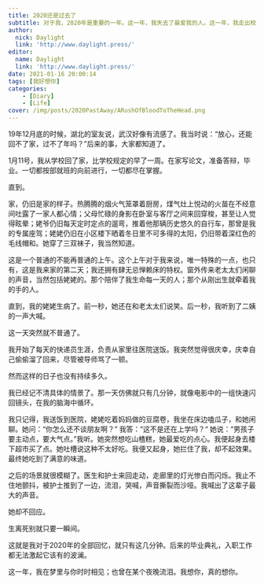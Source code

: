 ```yaml
---
title: 2020还是过去了
subtitle: 对于我，2020年是重要的一年。这一年，我失去了最爱我的人。这一年，我走出校园，走向工作。
author:
  nick: Daylight
  link: 'http://www.daylight.press/'
editor:
  name: Daylight
  link: 'http://www.daylight.press/'
date: 2021-01-16 20:00:14
tags: [我好想你]
categories:
    - [Diary]
    - [Life]
cover: /img/posts/2020PastAway/ARushOfBloodToTheHead.png
---
```

19年12月底的时候，湖北的室友说，武汉好像有流感了。我当时说：“放心，还能回不了家，过不了年吗？”后来的事，大家都知道了。

1月11号，我从学校回了家，比学校规定的早了一周。在家写论文，准备答辩，毕业。一切都按部就班的向前进行，一切都尽在掌握。

直到。

家，仍旧是家的样子。热腾腾的烟火气笼罩着厨房，煤气灶上悦动的火苗在不经意间吐露了一家人都心情；父母忙碌的身影在卧室与客厅之间来回穿梭，甚至让人觉得眩晕；姥爷仍旧每天定时定点的遛弯，推着他那辆历史悠久的自行车，那曾是我的专属座驾；姥姥仍旧在小区楼下晒着冬日里不可多得的太阳，仍旧带着深红色的毛线帽和。她穿了三双袜子，我当然知道。

这是一个普通的不能再普通的上午。这个上午对于我来说，唯一特殊的一点，也只有，这是我来家的第二天；我还拥有肆无忌惮赖床的特权。窗外传来老太太们闲聊的声音，当然包括姥姥的。那个陪伴了我生命每一天的人；那个从刚出生就牵着我的手的人。

直到，我的姥姥生病了。前一秒，她还在和老太太们说笑。后一秒，我听到了二姨的一声大喊。

这一天突然就不普通了。

我开始了每天的快递员生涯，负责从家里往医院送饭。我突然觉得很庆幸，庆幸自己偷偷溜了回来，尽管被导师骂了一顿。

然而这样的日子也没有持续多久。

我已经记不清具体的情景了。那一天仿佛就只有几分钟，就像电影中的一组快速闪回镜头，在我的脑海中循环。

我只记得，我送饭到医院，姥姥吃着妈妈做的豆腐卷，我坐在床边嗑瓜子，和她闲聊。她问：“你怎么还不谈朋友啊？” 我答：“这不是还在上学吗？“ 她说：“男孩子要主动点，要大气点。”我听。她突然想吃山楂糕，她最爱吃的点心。我便起身去楼下超市买了点。她吐槽说这种不太好吃。我便又起身，她拦住了我，却不起效果。最终她吃到了满意的味道。

之后的场景就很模糊了。医生和护士来回走动，走廊里的灯光惨白而闪烁。我止不住地颤抖，被护士推到了一边，流泪，哭喊，声音撕裂而沙哑。我喊出了这辈子最大的声音。

她却不回应。

生离死别就只要一瞬间。

这就是我对于2020年的全部回忆，就只有这几分钟。后来的毕业典礼，入职工作都无法激起它该有的波澜。

这一年，我在梦里与你时时相见；也曾在某个夜晚流泪。我想你，真的想你。